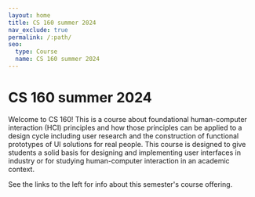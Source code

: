 ```yaml
---
layout: home
title: CS 160 summer 2024
nav_exclude: true
permalink: /:path/
seo:
  type: Course
  name: CS 160 summer 2024
---
```


# CS 160 summer 2024

Welcome to CS 160! This is a course about foundational human-computer interaction (HCI) principles and how those principles can be applied to a design cycle including user research and the construction of functional prototypes of UI solutions for real people. This course is designed to give students a solid basis for designing and implementing user interfaces in industry or for studying human-computer interaction in an academic context.

See the links to the left for info about this semester's course offering.
